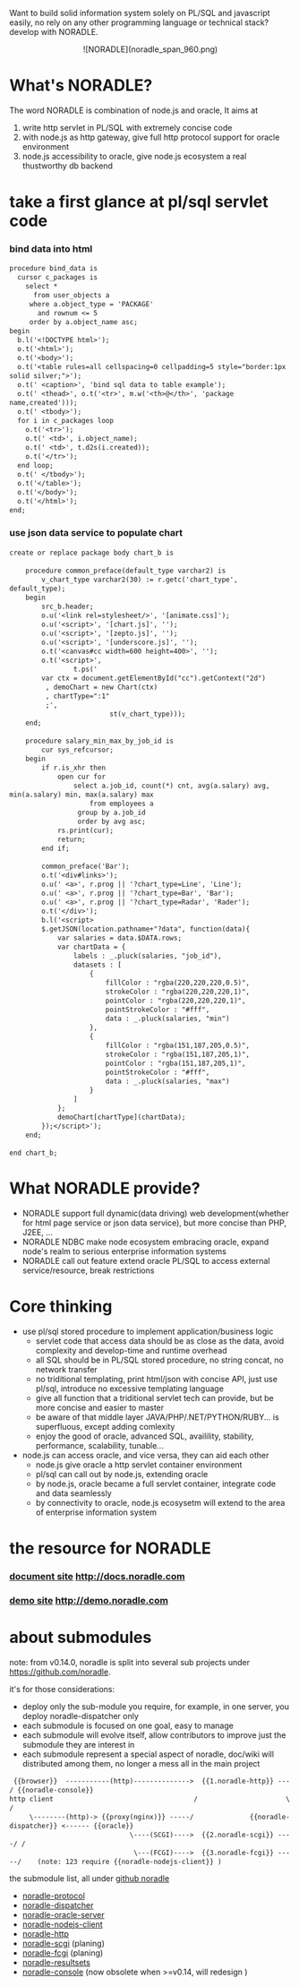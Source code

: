 Want to build solid information system solely on PL/SQL and javascript easily,
no rely on any other programming language or technical stack? develop with NORADLE.

<center>![NORADLE](noradle_span_960.png)</center>

What's NORADLE?
=================

The word NORADLE is combination of node.js and oracle,
It aims at

1. write http servlet in PL/SQL with extremely concise code
2. with node.js as http gateway, give full http protocol support for oracle environment
3. node.js accessibility to oracle, give node.js ecosystem a real thustworthy db backend

take a first glance at pl/sql servlet code
==========================================

### bind data into html

```plsql
procedure bind_data is
  cursor c_packages is
    select *
      from user_objects a
     where a.object_type = 'PACKAGE'
       and rownum <= 5
     order by a.object_name asc;
begin
  b.l('<!DOCTYPE html>');
  o.t('<html>');
  o.t('<body>');
  o.t('<table rules=all cellspacing=0 cellpadding=5 style="border:1px solid silver;">');
  o.t(' <caption>', 'bind sql data to table example');
  o.t(' <thead>', o.t('<tr>', m.w('<th>@</th>', 'package name,created')));
  o.t(' <tbody>');
  for i in c_packages loop
    o.t('<tr>');
    o.t(' <td>', i.object_name);
    o.t(' <td>', t.d2s(i.created));
    o.t('</tr>');
  end loop;
  o.t(' </tbody>');
  o.t('</table>');
  o.t('</body>');
  o.t('</html>');
end;
```

### use json data service to populate chart

```plsql
create or replace package body chart_b is

	procedure common_preface(default_type varchar2) is
		v_chart_type varchar2(30) := r.getc('chart_type', default_type);
	begin
		src_b.header;
		o.u('<link rel=stylesheet/>', '[animate.css]');
		o.u('<script>', '[chart.js]', '');
		o.u('<script>', '[zepto.js]', '');
		o.u('<script>', '[underscore.js]', '');
		o.t('<canvas#cc width=600 height=400>', '');
		o.t('<script>',
				t.ps('
		var ctx = document.getElementById("cc").getContext("2d")
		 , demoChart = new Chart(ctx)
		 , chartType=":1"
		 ;',
						 st(v_chart_type)));
	end;

	procedure salary_min_max_by_job_id is
		cur sys_refcursor;
	begin
		if r.is_xhr then
			open cur for
				select a.job_id, count(*) cnt, avg(a.salary) avg, min(a.salary) min, max(a.salary) max
					from employees a
				 group by a.job_id
				 order by avg asc;
			rs.print(cur);
			return;
		end if;
	
		common_preface('Bar');
		o.t('<div#links>');
		o.u(' <a>', r.prog || '?chart_type=Line', 'Line');
		o.u(' <a>', r.prog || '?chart_type=Bar', 'Bar');
		o.u(' <a>', r.prog || '?chart_type=Radar', 'Rader');
		o.t('</div>');
		b.l('<script>
		$.getJSON(location.pathname+"?data", function(data){
			var salaries = data.$DATA.rows;
			var chartData = {
				labels : _.pluck(salaries, "job_id"),
				datasets : [
					{
						fillColor : "rgba(220,220,220,0.5)",
						strokeColor : "rgba(220,220,220,1)",
						pointColor : "rgba(220,220,220,1)",
						pointStrokeColor : "#fff",
						data : _.pluck(salaries, "min")
					},
					{
						fillColor : "rgba(151,187,205,0.5)",
						strokeColor : "rgba(151,187,205,1)",
						pointColor : "rgba(151,187,205,1)",
						pointStrokeColor : "#fff",
						data : _.pluck(salaries, "max")
					}
				]
			};
			demoChart[chartType](chartData);
		});</script>');
	end;
  
end chart_b;
```

What NORADLE provide?
=====================

* NORADLE support full dynamic(data driving) web development(whether for html page service or json data service),
  but more concise than PHP, J2EE, ...
* NORADLE NDBC make node ecosystem embracing oracle, expand node's realm to serious enterprise information systems
* NORADLE call out feature extend oracle PL/SQL to access external service/resource, break restrictions

Core thinking
==============

* use pl/sql stored procedure to implement application/business logic
  - servlet code that access data should be as close as the data, avoid complexity and develop-time and runtime overhead
  - all SQL should be in PL/SQL stored procedure, no string concat, no network transfer 
  - no triditional templating, print html/json with concise API, just use pl/sql, introduce no excessive templating language
  - give all function that a triditional servlet tech can provide, but be more concise and easier to master
  - be aware of that middle layer JAVA/PHP/.NET/PYTHON/RUBY... is superfluous, except adding comlexity
  - enjoy the good of oracle, advanced SQL, availility, stability, performance, scalability, tunable...
* node.js can access oracle, and vice versa, they can aid each other
  - node.js give oracle a http servlet container environment
  - pl/sql can call out by node.js, extending oracle
  - by node.js, oracle became a full servlet container, integrate code and data seamlessly
  - by connectivity to oracle, node.js ecosysetm will extend to the area of enterprise information system


the resource for NORADLE
========================

### [document site](http://docs.noradle.com/) http://docs.noradle.com
### [demo site](http://demo.noradle.com/) http://demo.noradle.com


about submodules
=================

note: from v0.14.0, noradle is split into several sub projects under <https://github.com/noradle>.

it's for those considerations:
* deploy only the sub-module you require, for example, in one server, you deploy noradle-dispatcher only
* each submodule is focused on one goal, easy to manage
* each submodule will evolve itself, allow contributors to improve just the submodule they are interest in
* each submodule represent a special aspect of noradle, doc/wiki will distributed among them, no longer a mess all in the main project

```text
 {{browser}}  -----------(http)-------------->  {{1.noradle-http}} ---        / {{noradle-console}}
http client                                   /                      \     /
     \--------(http)-> {{proxy(nginx)}} -----/              {{noradle-dispatcher}} <------ {{oracle}}  
                              \----(SCGI)---->  {{2.noradle-scgi}} ----/ /
                               \---(FCGI)---->  {{3.noradle-fcgi}} -----/    (note: 123 require {{noradle-nodejs-client}} )
```

the submodule list, all under [github noradle](/noradle)
* [noradle-protocol](/noradle/noradle-protocol)
* [noradle-dispatcher](/noradle/noradle-dispatcher)
* [noradle-oracle-server](/noradle/noradle-oracle-server)
* [noradle-nodejs-client](/noradle/noradle-nodejs-client)
* [noradle-http](/noradle/noradle-http)
* [noradle-scgi](/noradle/noradle-scgi)  (planing)
* [noradle-fcgi](/noradle/noradle-fcgi) (planing)
* [noradle-resultsets](/noradle/resultsets)
* [noradle-console](/noradle/noradle-console) (now obsolete when >=v0.14, will redesign )
